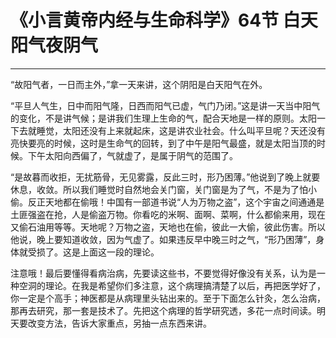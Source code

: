 # 《小言黄帝内经与生命科学》64节 白天阳气夜阴气

------

“故阳气者，一日而主外，”拿一天来讲，这个阴阳是白天阳气在外。

“平旦人气生，日中而阳气隆，日西而阳气已虚，气门乃闭。”这是讲一天当中阳气的变化，不是讲气候；是讲我们生理上生命的气，配合天地是一样的原则。太阳一下去就睡觉，太阳还没有上来就起床，这是讲农业社会。什么叫平旦呢？天还没有亮快要亮的时候，这时是生命气的回转，到了中午是阳气最盛，就是太阳当顶的时候。下午太阳向西偏了，气就虚了，是属于阴气的范围了。

“是故暮而收拒，无扰筋骨，无见雾露，反此三时，形乃困薄。”他说到了晚上就要休息，收敛。所以我们睡觉时自然地会关门窗，关门窗是为了气，不是为了怕小偷。反正天地都在偷哦！中国有一部道书说“人为万物之盗”，这个宇宙之间通通是土匪强盗在抢，人是偷盗万物。你看吃的米啊、面啊、菜啊，什么都偷来用，现在又偷石油用等等。天地呢？万物之盗，天地也在偷，彼此一大偷，彼此伤害。所以他说，晚上要知道收敛，因为气虚了。如果违反早中晚三时之气，“形乃困薄”，身体就受损了。这是上面这一段的理论。

注意哦！最后要懂得看病治病，先要读这些书，不要觉得好像没有关系，认为是一种空洞的理论。在我是希望你们多注意，这个病理搞清楚了以后，再把医学好了，你一定是个高手；神医都是从病理里头钻出来的。至于下面怎么针灸，怎么治病，那再去研究，那一套是技术了。先把这个病理的哲学研究透，多花一点时间读。明天要改变方法，告诉大家重点，另抽一点东西来讲。